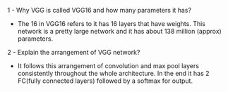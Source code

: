 1 - Why VGG is called VGG16 and how many parameters it has?
* The 16 in VGG16 refers to it has 16 layers that have weights. This network is a pretty large network and it has about 138 million (approx) parameters.

2 - Explain the arrangement of VGG network?
* It follows this arrangement of convolution and max pool layers consistently throughout the whole architecture. In the end it has 2 FC(fully connected layers) followed by a softmax for output. 
